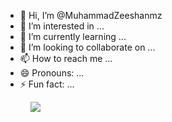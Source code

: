  - 👋 Hi, I’m @MuhammadZeeshanmz
- 👀 I’m interested in ...
- 🌱 I’m currently learning ...
- 💞️ I’m looking to collaborate on ...
- 📫 How to reach me ...
- 😄 Pronouns: ...
- ⚡ Fun fact: ...

<figure><img src="https://wakatime.com/share/@018eac9b-b8f3-4b03-abd4-86ba16b14e13/372efd29-40cb-4668-a465-e4ca1fc0a75a.svg"></img></figure>
<!---
MuhammadZeeshanmz/MuhammadZeeshanmz is a ✨ special ✨ repository because its `README.md` (this file) appears on your GitHub profile.
You can click the Preview link to take a look at your changes.
--->
